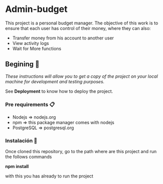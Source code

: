 # Admin-budget

This project is a personal budget manager. The objective of this work is to ensure that each user has control of their money, where they can also:

* Transfer money from his account to another user
* View activity logs
* Wait for More functions

## Begining 🚀

_These instructions will allow you to get a copy of the project on your local machine for development and testing purposes._

See **Deployment** to know how to deploy the project.

### Pre requirements 📋

* Nodejs => nodejs.org
* npm => this package manager comes with nodejs
* PostgreSQL => postgresql.org

### Instalación 🔧

Once cloned this repository, go to the path where are this project and run the follows commands

  **npm install**
  
with this you has already to run the project
